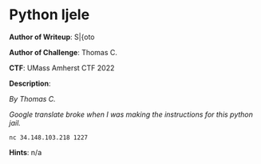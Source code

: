 # Python Ijele

**Author of Writeup**: S|{oto

**Author of Challenge**: Thomas C.

**CTF**:  UMass Amherst CTF 2022

**Description**:

*By Thomas C.*

*Google translate broke when I was making the instructions for this python jail.*

`nc 34.148.103.218 1227` 							 						 					

**Hints**: n/a

